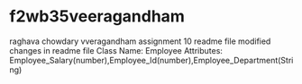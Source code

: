 # f2wb35veeragandham
raghava chowdary vveragandham 
assignment 10
readme file modified
changes in readme file
Class Name: Employee
Attributes: Employee_Salary(number),Employee_Id(number),Employee_Department(String)
